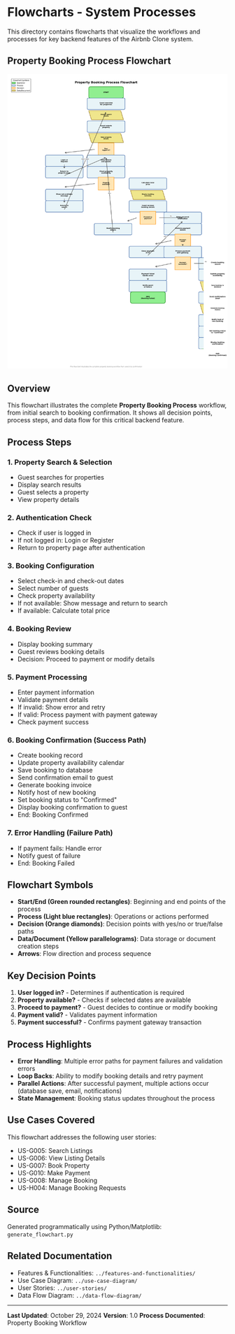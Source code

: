 # Flowcharts - System Processes

This directory contains flowcharts that visualize the workflows and processes for key backend features of the Airbnb Clone system.

## Property Booking Process Flowchart

![Property Booking Flowchart](data-flow-diagram.png)

## Overview

This flowchart illustrates the complete **Property Booking Process** workflow, from initial search to booking confirmation. It shows all decision points, process steps, and data flow for this critical backend feature.

## Process Steps

### 1. Property Search & Selection
- Guest searches for properties
- Display search results
- Guest selects a property
- View property details

### 2. Authentication Check
- Check if user is logged in
- If not logged in: Login or Register
- Return to property page after authentication

### 3. Booking Configuration
- Select check-in and check-out dates
- Select number of guests
- Check property availability
- If not available: Show message and return to search
- If available: Calculate total price

### 4. Booking Review
- Display booking summary
- Guest reviews booking details
- Decision: Proceed to payment or modify details

### 5. Payment Processing
- Enter payment information
- Validate payment details
- If invalid: Show error and retry
- If valid: Process payment with payment gateway
- Check payment success

### 6. Booking Confirmation (Success Path)
- Create booking record
- Update property availability calendar
- Save booking to database
- Send confirmation email to guest
- Generate booking invoice
- Notify host of new booking
- Set booking status to "Confirmed"
- Display booking confirmation to guest
- End: Booking Confirmed

### 7. Error Handling (Failure Path)
- If payment fails: Handle error
- Notify guest of failure
- End: Booking Failed

## Flowchart Symbols

- **Start/End (Green rounded rectangles)**: Beginning and end points of the process
- **Process (Light blue rectangles)**: Operations or actions performed
- **Decision (Orange diamonds)**: Decision points with yes/no or true/false paths
- **Data/Document (Yellow parallelograms)**: Data storage or document creation steps
- **Arrows**: Flow direction and process sequence

## Key Decision Points

1. **User logged in?** - Determines if authentication is required
2. **Property available?** - Checks if selected dates are available
3. **Proceed to payment?** - Guest decides to continue or modify booking
4. **Payment valid?** - Validates payment information
5. **Payment successful?** - Confirms payment gateway transaction

## Process Highlights

- **Error Handling**: Multiple error paths for payment failures and validation errors
- **Loop Backs**: Ability to modify booking details and retry payment
- **Parallel Actions**: After successful payment, multiple actions occur (database save, email, notifications)
- **State Management**: Booking status updates throughout the process

## Use Cases Covered

This flowchart addresses the following user stories:
- US-G005: Search Listings
- US-G006: View Listing Details
- US-G007: Book Property
- US-G010: Make Payment
- US-G008: Manage Booking
- US-H004: Manage Booking Requests

## Source

Generated programmatically using Python/Matplotlib: `generate_flowchart.py`

## Related Documentation

- Features & Functionalities: `../features-and-functionalities/`
- Use Case Diagram: `../use-case-diagram/`
- User Stories: `../user-stories/`
- Data Flow Diagram: `../data-flow-diagram/`

---

**Last Updated**: October 29, 2024
**Version**: 1.0
**Process Documented**: Property Booking Workflow

